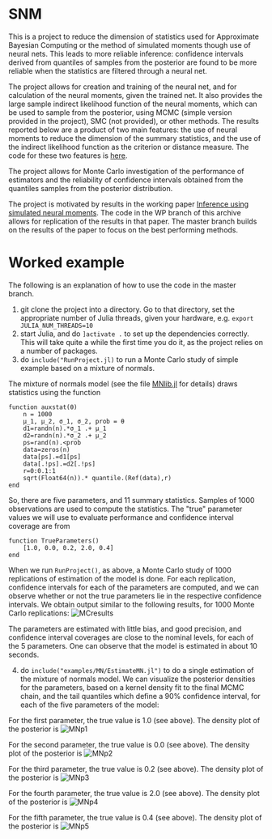 # SNM
This is a project to reduce the dimension of statistics used for Approximate Bayesian Computing or the method of simulated moments though use of neural nets. This leads to more reliable inference: confidence intervals derived from quantiles of samples from the posterior are found to be more reliable when the statistics are filtered through a neural net.

The project allows for creation and training of the neural net, and for calculation of the neural moments, given the trained net. It also provides the large sample indirect likelihood function of the neural moments, which can be used to sample from the posterior, using MCMC (simple version provided in the project), SMC (not provided), or other methods. The results reported below are a product of two main features: the use of neural moments to reduce the dimension of the summary statistics, and the use of the indirect likelihood function as the criterion or distance measure. The code for these two features is [here](https://github.com/mcreel/SNM/blob/master/src/SNM.jl).

The project allows for Monte Carlo investigation of the performance of estimators and the reliability of confidence intervals obtained from the quantiles samples from the posterior distribution.

The project is motivated by results in the working paper <a href=https://www.barcelonagse.eu/research/working-papers/inference-using-simulated-neural-moments>Inference using simulated neural moments</a>. The code in the WP branch of this archive allows for replication of the results in that paper. The master branch builds on the results of the paper to focus on the best performing methods.

# Worked example
The following is an explanation of how to use the code in the master branch.

1. git clone the project into a directory. Go to that directory, set the appropriate number of Julia threads, given your hardware, e.g. ```export JULIA_NUM_THREADS=10```
2. start Julia, and do ```]activate .``` to set up the dependencies correctly. This will take quite a while the first time you do it, as the project relies on a number of packages.
3. do ```include("RunProject.jl)```  to run a Monte Carlo study of simple example based on a mixture of normals.

The mixture of normals model (see the file [MNlib.jl](https://github.com/mcreel/SNM/blob/master/examples/MN/MNlib.jl) for details) draws statistics using the function
```
function auxstat(θ)
    n = 1000
    μ_1, μ_2, σ_1, σ_2, prob = θ
    d1=randn(n).*σ_1 .+ μ_1
    d2=randn(n).*σ_2 .+ μ_2
    ps=rand(n).<prob
    data=zeros(n)
    data[ps].=d1[ps]
    data[.!ps].=d2[.!ps]
    r=0:0.1:1
    sqrt(Float64(n)).* quantile.(Ref(data),r)
end
```    

So, there are five parameters, and 11 summary statistics. Samples of 1000 observations are used to compute the statistics. The "true" parameter values we will use to evaluate performance and confidence interval coverage are from
```
function TrueParameters()
    [1.0, 0.0, 0.2, 2.0, 0.4]
end
```    

When we run ```RunProject()```, as above, a Monte Carlo study of 1000 replications of estimation of the model is done. For each replication, confidence intervals for each of the parameters are computed, and we can observe whether or not the true parameters lie in the respective confidence intervals. We obtain output similar to the following results, for 1000 Monte Carlo replications:
![MCresults](https://github.com/mcreel/SNM/blob/master/MCresults.png)

The parameters are estimated with little bias, and good precision, and confidence interval coverages are close to the nominal levels, for each of the 5 parameters. One can observe that the model is estimated in about 10 seconds.


4. do ```include("examples/MN/EstimateMN.jl")``` to do a single estimation of the mixture of normals model. We can visualize the posterior densities for the parameters, based on a kernel density fit to the final MCMC chain, and the tail quantiles which define a 90% confidence interval, for each of the five parameters of the model:

For the first parameter, the true value is 1.0 (see above). The density plot of the posterior is
![MNp1](https://github.com/mcreel/SNM/blob/master/examples/MN/MNp1.png)

For the second parameter, the true value is 0.0 (see above). The density plot of the posterior is
![MNp2](https://github.com/mcreel/SNM/blob/master/examples/MN/MNp2.png)

For the third parameter, the true value is 0.2 (see above). The density plot of the posterior is
![MNp3](https://github.com/mcreel/SNM/blob/master/examples/MN/MNp3.png)

For the fourth parameter, the true value is 2.0 (see above). The density plot of the posterior is
![MNp4](https://github.com/mcreel/SNM/blob/master/examples/MN/MNp4.png)

For the fifth parameter, the true value is 0.4 (see above). The density plot of the posterior is
![MNp5](https://github.com/mcreel/SNM/blob/master/examples/MN/MNp5.png)

